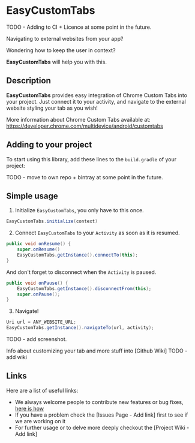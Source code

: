 # EasyCustomTabs 

TODO - Adding to CI + Licence at some point in the future.

Navigating to external websites from your app? 

Wondering how to keep the user in context?

**EasyCustomTabs** will help you with this.

## Description

**EasyCustomTabs** provides easy integration of Chrome Custom Tabs into your project.
Just connect it to your activity, and navigate to the external website styling your tab as you wish!

More information about Chrome Custom Tabs available at: https://developer.chrome.com/multidevice/android/customtabs

## Adding to your project

To start using this library, add these lines to the `build.gradle` of your project:

TODO - move to own repo + bintray at some point in the future.


## Simple usage

1) Initialize `EasyCustomTabs`, you only have to this once.

```java
EasyCustomTabs.initialize(context)
```

2) Connect `EasyCustomTabs` to your `Activity` as soon as it is resumed.

```java
public void onResume() {
    super.onResume()
    EasyCustomTabs.getInstance().connectTo(this);
}
```

And don't forget to disconnect when the `Activity` is paused.

```java
public void onPause() {
    EasyCustomTabs.getInstance().disconnectFrom(this);
    super.onPause();
}
```

3) Navigate!

```java
Uri url = ANY_WEBSITE_URL;
EasyCustomTabs.getInstance().navigateTo(url, activity);
```

TODO - add screenshot.

Info about customizing your tab and more stuff into [Github Wiki] TODO - add wiki



## Links

Here are a list of useful links:

 * We always welcome people to contribute new features or bug fixes, [here is how](https://github.com/novoda/novoda/blob/master/CONTRIBUTING.md)
 * If you have a problem check the [Issues Page - Add link] first to see if we are working on it
 * For further usage or to delve more deeply checkout the [Project Wiki - Add link]
